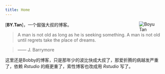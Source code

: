 ```yaml
---
title: Home
---
```


[<img src="https://ws1.sinaimg.cn/large/8f5e6680gy1fy377ynzxdj20a90a9te7.jpg" style="max-width:15%;min-width:40px;float:right;" alt="Boyu Tan" />](https://www.tanboyu.com)

[**BY.Tan**]，一个倔强大叔的博客。

> A man is not old as long as he is seeking something. A man is not old until regrets take the place of dreams. 

> —— J. Barrymore

这里还是Bobby的博客，只是那年少的波比快成大叔了，那爱折腾的病越发严重了，依赖
*Rstudio*
的瘾更重了，索性博客也改成用
*Rstudio*
写了。
